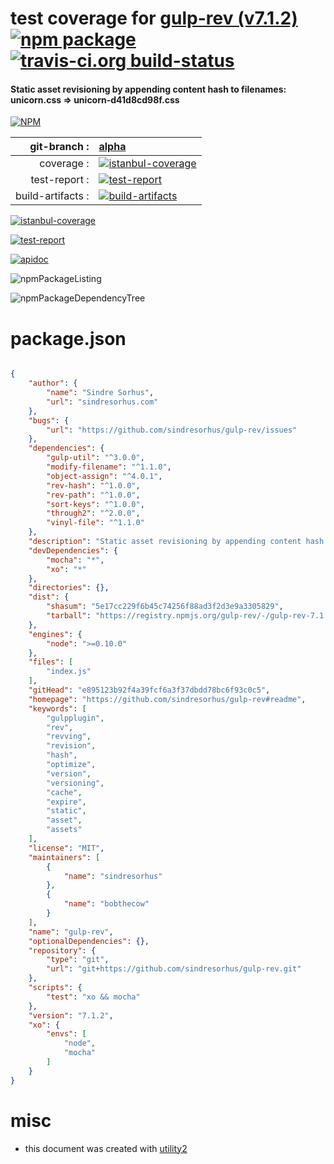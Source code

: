 # test coverage for  [gulp-rev (v7.1.2)](https://github.com/sindresorhus/gulp-rev#readme)  [![npm package](https://img.shields.io/npm/v/npmtest-gulp-rev.svg?style=flat-square)](https://www.npmjs.org/package/npmtest-gulp-rev) [![travis-ci.org build-status](https://api.travis-ci.org/npmtest/node-npmtest-gulp-rev.svg)](https://travis-ci.org/npmtest/node-npmtest-gulp-rev)
#### Static asset revisioning by appending content hash to filenames: unicorn.css => unicorn-d41d8cd98f.css

[![NPM](https://nodei.co/npm/gulp-rev.png?downloads=true&downloadRank=true&stars=true)](https://www.npmjs.com/package/gulp-rev)

| git-branch : | [alpha](https://github.com/npmtest/node-npmtest-gulp-rev/tree/alpha)|
|--:|:--|
| coverage : | [![istanbul-coverage](https://npmtest.github.io/node-npmtest-gulp-rev/build/coverage.badge.svg)](https://npmtest.github.io/node-npmtest-gulp-rev/build/coverage.html/index.html)|
| test-report : | [![test-report](https://npmtest.github.io/node-npmtest-gulp-rev/build/test-report.badge.svg)](https://npmtest.github.io/node-npmtest-gulp-rev/build/test-report.html)|
| build-artifacts : | [![build-artifacts](https://npmtest.github.io/node-npmtest-gulp-rev/glyphicons_144_folder_open.png)](https://github.com/npmtest/node-npmtest-gulp-rev/tree/gh-pages/build)|

[![istanbul-coverage](https://npmtest.github.io/node-npmtest-gulp-rev/build/screenCapture.buildCi.browser.%252Ftmp%252Fbuild%252Fcoverage.lib.html.png)](https://npmtest.github.io/node-npmtest-gulp-rev/build/coverage.html/index.html)

[![test-report](https://npmtest.github.io/node-npmtest-gulp-rev/build/screenCapture.buildCi.browser.%252Ftmp%252Fbuild%252Ftest-report.html.png)](https://npmtest.github.io/node-npmtest-gulp-rev/build/test-report.html)

[![apidoc](https://npmdoc.github.io/node-npmdoc-gulp-rev/build/screenCapture.buildCi.browser.%252Ftmp%252Fbuild%252Fapidoc.html.png)](https://npmdoc.github.io/node-npmdoc-gulp-rev/build/apidoc.html)

![npmPackageListing](https://npmtest.github.io/node-npmtest-gulp-rev/build/screenCapture.npmPackageListing.svg)

![npmPackageDependencyTree](https://npmtest.github.io/node-npmtest-gulp-rev/build/screenCapture.npmPackageDependencyTree.svg)



# package.json

```json

{
    "author": {
        "name": "Sindre Sorhus",
        "url": "sindresorhus.com"
    },
    "bugs": {
        "url": "https://github.com/sindresorhus/gulp-rev/issues"
    },
    "dependencies": {
        "gulp-util": "^3.0.0",
        "modify-filename": "^1.1.0",
        "object-assign": "^4.0.1",
        "rev-hash": "^1.0.0",
        "rev-path": "^1.0.0",
        "sort-keys": "^1.0.0",
        "through2": "^2.0.0",
        "vinyl-file": "^1.1.0"
    },
    "description": "Static asset revisioning by appending content hash to filenames: unicorn.css => unicorn-d41d8cd98f.css",
    "devDependencies": {
        "mocha": "*",
        "xo": "*"
    },
    "directories": {},
    "dist": {
        "shasum": "5e17cc229f6b45c74256f88ad3f2d3e9a3305829",
        "tarball": "https://registry.npmjs.org/gulp-rev/-/gulp-rev-7.1.2.tgz"
    },
    "engines": {
        "node": ">=0.10.0"
    },
    "files": [
        "index.js"
    ],
    "gitHead": "e895123b92f4a39fcf6a3f37dbdd78bc6f93c0c5",
    "homepage": "https://github.com/sindresorhus/gulp-rev#readme",
    "keywords": [
        "gulpplugin",
        "rev",
        "revving",
        "revision",
        "hash",
        "optimize",
        "version",
        "versioning",
        "cache",
        "expire",
        "static",
        "asset",
        "assets"
    ],
    "license": "MIT",
    "maintainers": [
        {
            "name": "sindresorhus"
        },
        {
            "name": "bobthecow"
        }
    ],
    "name": "gulp-rev",
    "optionalDependencies": {},
    "repository": {
        "type": "git",
        "url": "git+https://github.com/sindresorhus/gulp-rev.git"
    },
    "scripts": {
        "test": "xo && mocha"
    },
    "version": "7.1.2",
    "xo": {
        "envs": [
            "node",
            "mocha"
        ]
    }
}
```



# misc
- this document was created with [utility2](https://github.com/kaizhu256/node-utility2)
